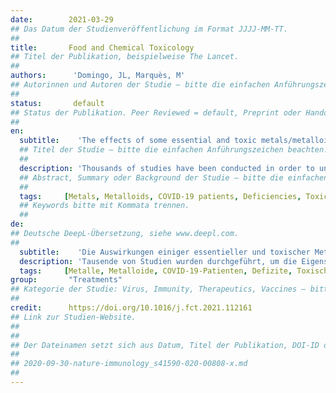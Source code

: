 ```yaml
---
date:        2021-03-29
## Das Datum der Studienveröffentlichung im Format JJJJ-MM-TT.
##
title:       Food and Chemical Toxicology
## Titel der Publikation, beispielweise The Lancet.
##
authors:      'Domingo, JL, Marquès, M'
## Autorinnen und Autoren der Studie – bitte die einfachen Anführungszeichen beachten!
##
status:       default
## Status der Publikation. Peer Reviewed = default, Preprint oder Handout (Thesenpapier)
##
en:
  subtitle:    'The effects of some essential and toxic metals/metalloids in COVID-19: A review'
  ## Titel der Studie – bitte die einfachen Anführungszeichen beachten!
  ##
  description: 'Thousands of studies have been conducted in order to understand in depth the characteristics of the novel coronavirus SARS-CoV-2, its infectivity and ways of transmission, and very especially everything related to the clinical and severity of the COVID-19, as well as the potential treatments. In this sense, the role that essential and toxic metals/metalloids have in the development and course of this disease is being studied. Metals/metalloids such as arsenic, cadmium, lead, mercury or vanadium, are elements with known toxic effects in mammals, while trace elements such as cobalt, copper, iron, manganese, selenium and zinc are considered essential. Given the importance of metals/metalloids in nutrition and human health, the present review was aimed at assessing the relationship between various essential and toxic metals/metalloids and the health outcomes related with the COVID-19. We are in the position to conclude that particular attention must be paid to the load/levels of essential trace elements in COVID-19 patients, mainly zinc and selenium. On the other hand, the exposure to air pollutants in general, and toxic metal/metalloids in particular, should be avoided as much as possible to reduce the possibilities of viral infections, including SARS-CoV-2.'
  ## Abstract, Summary oder Background der Studie – bitte die einfachen Anführungszeichen beachten!
  ##
  tags:     [Metals, Metalloids, COVID-19 patients, Deficiencies, Toxic effects]
  ## Keywords bitte mit Kommata trennen.
  ##
de: 
## Deutsche DeepL-Übersetzung, siehe www.deepl.com.
##
  subtitle:    'Die Auswirkungen einiger essentieller und toxischer Metalle/Metalloide in COVID-19: Ein Überblick'
  description: 'Tausende von Studien wurden durchgeführt, um die Eigenschaften des neuen Coronavirus SARS-CoV-2, seine Infektiosität und Übertragungswege und vor allem alles, was mit dem klinischen Verlauf und dem Schweregrad von COVID-19 zusammenhängt, sowie die potenziellen Behandlungsmöglichkeiten eingehend zu verstehen. In diesem Sinne wird die Rolle untersucht, die essentielle und toxische Metalle/Metalloide bei der Entwicklung und dem Verlauf dieser Krankheit spielen. Metalle/Metalloide wie Arsen, Kadmium, Blei, Quecksilber oder Vanadium sind Elemente mit bekanntermaßen toxischer Wirkung bei Säugetieren, während Spurenelemente wie Kobalt, Kupfer, Eisen, Mangan, Selen und Zink als essenziell gelten. In Anbetracht der Bedeutung von Metallen/Metalloiden für die Ernährung und die menschliche Gesundheit war es das Ziel der vorliegenden Untersuchung, den Zusammenhang zwischen verschiedenen essenziellen und toxischen Metallen/Metalloiden und den mit COVID-19 verbundenen gesundheitlichen Folgen zu bewerten. Wir kommen zu dem Schluss, dass bei COVID-19-Patienten der Belastung oder dem Gehalt an essenziellen Spurenelementen, vor allem Zink und Selen, besondere Aufmerksamkeit gewidmet werden muss. Andererseits sollte die Exposition gegenüber Luftschadstoffen im Allgemeinen und toxischen Metallen/Metalloiden im Besonderen so weit wie möglich vermieden werden, um die Gefahr von Virusinfektionen, einschließlich SARS-CoV-2, zu verringern.'
  tags:     [Metalle, Metalloide, COVID-19-Patienten, Defizite, Toxische Wirkungen]
group:       "Treatments"
## Kategorie der Studie: Virus, Immunity, Therapeutics, Vaccines – bitte die Anführungszeichen beachten!
##
credit:      https://doi.org/10.1016/j.fct.2021.112161
## Link zur Studien-Website.
##
##
## Der Dateinamen setzt sich aus Datum, Titel der Publikation, DOI-ID der Studie (nach dem letzten Slash) und der Dateiendung zusammen. Bitte den Unterstrich vor der DOI-ID beachten!
##
## 2020-09-30-nature-immunology_s41590-020-00808-x.md
##
---
```

<object data="{{ page.link }}" style='height:calc(100vh - 400px); width: 100%' type='application/pdf'></object>